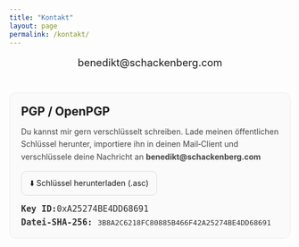 ```yaml
---
title: "Kontakt"
layout: page
permalink: /kontakt/
---
```


<div class="contact" style="max-width: 720px; margin: 0 auto; text-align:center; line-height:1.6;">
  <p style="font-size:1.15rem; margin: 0.5rem 0 1rem;">
    <a href="mailto:benedikt@schackenberg.com" style="text-decoration:none;">benedikt@schackenberg.com</a>
  </p>


<br>
 <!-- PGP / OpenPGP -->
<section aria-labelledby="pgp-title" style="text-align:left; border:1px solid #eee; border-radius:12px; padding:1rem 1.25rem; background:#fafafa;">
  <h2 id="pgp-title" style="margin-top:0; margin-bottom:0.5rem;">PGP / OpenPGP</h2>
  <p style="margin-top:0.25rem; color:#444;">
    Du kannst mir gern verschlüsselt schreiben. Lade meinen öffentlichen Schlüssel herunter, importiere ihn in deinen Mail‑Client
    und verschlüssele deine Nachricht an <strong>benedikt@schackenberg.com</strong>
  </p>

  <div style="display:flex; gap:0.75rem; flex-wrap:wrap; align-items:center; margin:0.75rem 0 0.5rem;">
    <a class="btn" href="/assets/keys/benedikt-schackenberg.asc" download
       style="display:inline-block; border:1px solid #ddd; border-radius:10px; padding:0.6rem 0.9rem; text-decoration:none;">
      ⬇️ Schlüssel herunterladen (.asc)
    </a>

  </div>

  <div style="font-family: ui-monospace, SFMono-Regular, Menlo, Consolas, monospace; font-size:0.95rem; color:#333; margin-top:0.75rem;">
    <div><strong>Key ID:</strong>0xA25274BE4DD68691</div>
    <div><strong>Datei‑SHA‑256:</strong> <code>3B8A2C6218FC80885B466F42A25274BE4DD68691</code></div>
  </div>

</section>
